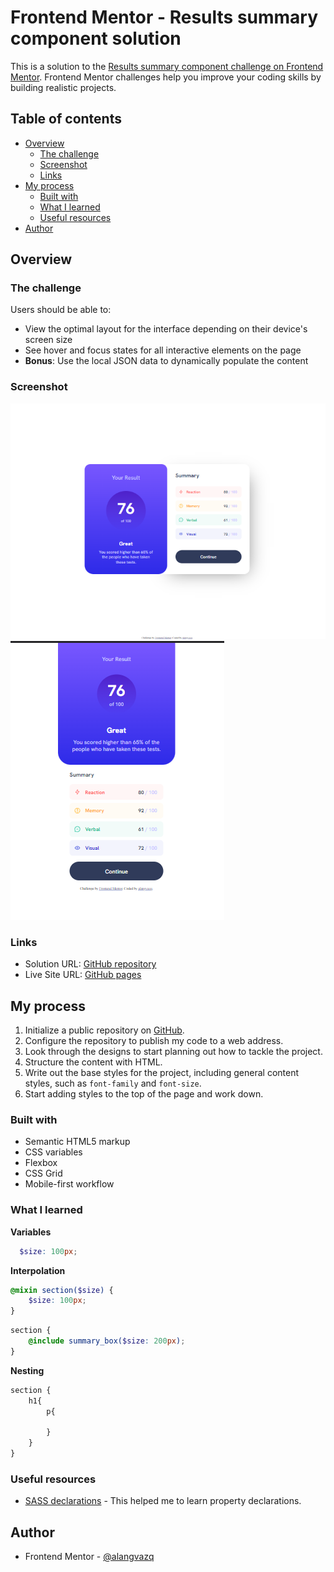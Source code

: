 # Frontend Mentor - Results summary component solution

This is a solution to the [Results summary component challenge on Frontend Mentor](https://www.frontendmentor.io/challenges/results-summary-component-CE_K6s0maV). Frontend Mentor challenges help you improve your coding skills by building realistic projects. 

## Table of contents

- [Overview](#overview)
  - [The challenge](#the-challenge)
  - [Screenshot](#screenshot)
  - [Links](#links)
- [My process](#my-process)
  - [Built with](#built-with)
  - [What I learned](#what-i-learned)
  - [Useful resources](#useful-resources)
- [Author](#author)

## Overview

### The challenge

Users should be able to:

- View the optimal layout for the interface depending on their device's screen size
- See hover and focus states for all interactive elements on the page
- **Bonus**: Use the local JSON data to dynamically populate the content

### Screenshot

![Desktop](/solution/Desktop.png)
![Mobile](/solution/Mobile.png)

### Links

- Solution URL: [GitHub repository](https://github.com/alangvazq/Challenge01_RSC)
- Live Site URL: [GitHub pages](https://alangvazq.github.io/Challenge01_RSC/)

## My process

1. Initialize a public repository on [GitHub](https://github.com/alangvazq/Challenge01_RSC).
2. Configure the repository to publish my code to a web address.
3. Look through the designs to start planning out how to tackle the project. 
4. Structure the content with HTML.
5. Write out the base styles for the project, including general content styles, such as `font-family` and `font-size`.
6. Start adding styles to the top of the page and work down.

### Built with

- Semantic HTML5 markup
- CSS variables
- Flexbox
- CSS Grid
- Mobile-first workflow

### What I learned

**Variables**

```scss
  $size: 100px;
```

**Interpolation**

```scss
@mixin section($size) {
    $size: 100px;
}
```
```scss
section {
    @include summary_box($size: 200px);
}
```

**Nesting**

```scss
section {
    h1{
        p{

        }
    }
}
```

### Useful resources

- [SASS declarations](https://sass-lang.com/documentation/style-rules/declarations/) - This helped me to learn property declarations.

## Author

- Frontend Mentor - [@alangvazq](https://www.frontendmentor.io/profile/alangvazq)